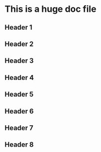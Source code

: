 # This is a huge doc file

## Header 1
## Header 2
## Header 3
## Header 4
## Header 5
## Header 6 
## Header 7
## Header 8